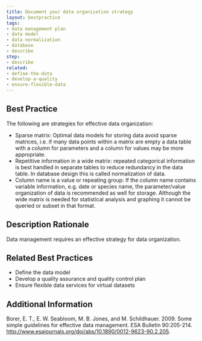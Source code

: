 ```yaml
---
title: Document your data organization strategy
layout: bestpractice
tags:
- data management plan
- data model
- data normalization
- database
- describe
step:
- describe
related:
- define-the-data 
- develop-a-quality 
- ensure-flexible-data 
---
```


## Best Practice

The following are strategies for effective data organization:
- Sparse matrix: Optimal data models for storing data avoid sparse matrices, i.e. if many data points within a matrix are empty a data table with a column for parameters and a column for values may be more appropriate.
- Repetitive information in a wide matrix: repeated categorical information is best handled in separate tables to reduce redundancy in the data table. In database design this is called normalization of data.
- Column name is a value or repeating group: If the column name contains variable information, e.g. date or species name, the parameter/value organization of data is recommended as well for storage. Although the wide matrix is needed for statistical analysis and graphing it cannot be queried or subset in that format.

## Description Rationale

Data management requires an effective strategy for data organization.

## Related Best Practices

- Define the data model
- Develop a quality assurance and quality control plan
- Ensure flexible data services for virtual datasets

## Additional Information

Borer, E. T., E. W. Seabloom, M. B. Jones, and M. Schildhauer. 2009. Some simple guidelines for effective data management. ESA Bulletin 90:205-214. http://www.esajournals.org/doi/abs/10.1890/0012-9623-90.2.205.
